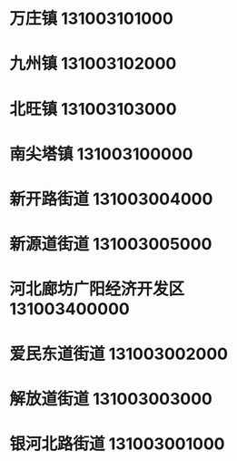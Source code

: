 # 万庄镇 131003101000
# 九州镇 131003102000
# 北旺镇 131003103000
# 南尖塔镇 131003100000
# 新开路街道 131003004000
# 新源道街道 131003005000
# 河北廊坊广阳经济开发区 131003400000
# 爱民东道街道 131003002000
# 解放道街道 131003003000
# 银河北路街道 131003001000
